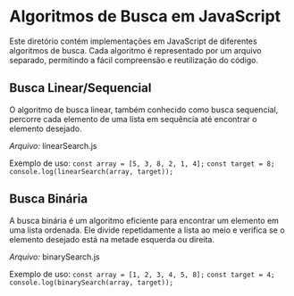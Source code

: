 # Algoritmos de Busca em JavaScript

Este diretório contém implementações em JavaScript de diferentes algoritmos de busca. Cada algoritmo é representado por um arquivo separado, permitindo a fácil compreensão e reutilização do código.

## Busca Linear/Sequencial

O algoritmo de busca linear, também conhecido como busca sequencial, percorre cada elemento de uma lista em sequência até encontrar o elemento desejado.

_Arquivo:_ linearSearch.js

Exemplo de uso:
`const array = [5, 3, 8, 2, 1, 4];`
`const target = 8;`
`console.log(linearSearch(array, target));`

## Busca Binária

A busca binária é um algoritmo eficiente para encontrar um elemento em uma lista ordenada. Ele divide repetidamente a lista ao meio e verifica se o elemento desejado está na metade esquerda ou direita.

_Arquivo:_ binarySearch.js

Exemplo de uso:
`const array = [1, 2, 3, 4, 5, 8];`
`const target = 4;`
`console.log(binarySearch(array, target));`
